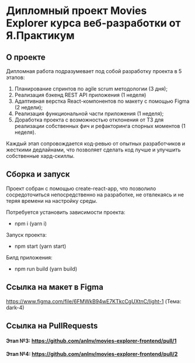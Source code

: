 # Дипломный проект Movies Explorer курса веб-разработки от Я.Практикум

## О проекте
Дипломная работа подразумевает под собой разработку проекта в 5 этапов:
1. Планирование спринтов по agile scrum методологии (3 дня);
2. Реализация бэкенд REST API приложения (1 неделя)
3. Адаптивная верстка React-компонентов по макету с помощью Figma (2 недели);
4. Реализация функциональной части приложения (1 неделя);
5. Доработка проекта с возможностью отклонения от ТЗ для реализации собственных фич и рефакторинга спорных моментов (1 неделя).

Каждый этап сопровождается код-ревью от опытных разработчиков и жесткими дедлайнами, что позволяет сделать код лучше и улучшить собственные хард-скиллы.

## Сборка и запуск
Проект собран с помощью create-react-app, что позволило сосредоточиться непосредственно на разработке, не отвлекаясь и не теряя времени на настройку среды.

Потребуется установить зависимости проекта:
- npm i (yarn i)

Запуск проекта:
- npm start (yarn start)

Билд приложения:
- npm run build (yarn build)

## Ссылка на макет в Figma
https://www.figma.com/file/6FMWkB94wE7KTkcCgUXtnC/light-1 (Тема: dark-4)

## Ссылка на PullRequests
#### Этап №3: https://github.com/anlnv/movies-explorer-frontend/pull/1
#### Этап №4: https://github.com/anlnv/movies-explorer-frontend/pull/2